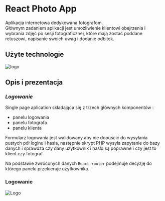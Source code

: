 # React Photo App

Aplikacja internetowa dedykowana fotografom. <br>
Głównym zadaniem aplikacji jest umożliwienie klientowi obejrzenia i wybrania zdjęć po sesji fotograficznej, które mają zostać poddane retuszowi, napisanie swoich uwag i dodanie odbitek.

## Użyte technologie

<img src="http://maciejf.pl/img/reactApp/tech600.png" alt="logo">



## Opis i prezentacja

### **_Logowanie_**

Single page aplication składająca się z trzech głównych komponentów :

- panelu logowania
- panelu fotografa
- panelu klienta

Formularz logowania jest walidowany aby nie dopuścić do wysyłania pustych pół loginu i hasła, następnie skrypt PHP wysyła zapytanie do bazy danych i sprawdza czy dany użytkownik i hasło są poprawne i czy jest to klient czy fotograf.

Na podstawie zwróconych danych `React-router` podejmuje decyzję do którego panelu przekieruje użytkownika.

### Logowanie

<img alt="Logo" src="http://maciejf.pl/reactApp/login_1.gif" style="max-width:100%;">
